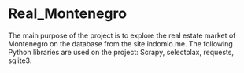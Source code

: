 # Real_Montenegro
The main purpose of the project is to explore the real estate market of Montenegro on the database from the site indomio.me.
The following Python libraries  are used on the project:
Scrapy, selectolax, requests, sqlite3.
